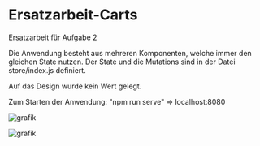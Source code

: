 # Ersatzarbeit-Carts
Ersatzarbeit für Aufgabe 2

Die Anwendung besteht aus mehreren Komponenten, welche immer den gleichen State nutzen. Der State und die Mutations sind in der Datei store/index.js definiert.

Auf das Design wurde kein Wert gelegt.

Zum Starten der Anwendung: "npm run serve" => localhost:8080

![grafik](https://user-images.githubusercontent.com/78689134/161440011-595f0d7e-cfde-4116-a522-24396017482b.png)


![grafik](https://user-images.githubusercontent.com/78689134/161439919-0819696a-f410-4257-b3dc-d3a6df3867aa.png)
